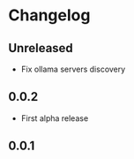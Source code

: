 # Changelog

## Unreleased

- Fix ollama servers discovery

## 0.0.2

- First alpha release

## 0.0.1
